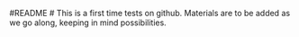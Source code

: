 #README #
This is a first time tests on github. Materials are to be added as 
we go along, keeping in mind possibilities.
